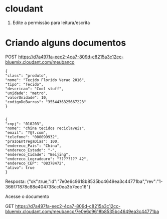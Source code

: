 # cloudant

1. Edite a permissão para leitura/escrita

# Criando alguns documentos

POST https://d7a497fa-eec2-4ca7-809d-c8215a3c12cc-bluemix.cloudant.com/meubanco

    {
    "class": "produto",
    "nome": "Tecido Florido Verao 2016",
    "tipo": "Tecido",
    "descricao": "Cool stuff",
    "unidade": "metro",
    "valorUnidade": 10,
    "codigoDeBarras": "3554436325667223"
    }
    

    {
    "cnpj": "010203",
    "nome": "china tecidos reciclaveis",
    "email": "?@?.com",
    "telefone": "000099932",
    "prazoEntregaDias": 100,
    "endereco_Pais": "China",
    "endereco_Estado": "-",
    "endereco_Cidade": "Beijing",
    "endereco_Logradouro": "???????? 42",
    "endereco_CEP": "08378472",
    "ativo": true
    }

Resposta: {"ok":true,"id":"7e0e6c9618b8535bc4649ea3c44771ba","rev":"1-366f71878c88e404738cc0ea3b7eec16"}

Acesse o documento

GET https://d7a497fa-eec2-4ca7-809d-c8215a3c12cc-bluemix.cloudant.com/meubanco/7e0e6c9618b8535bc4649ea3c44771ba

